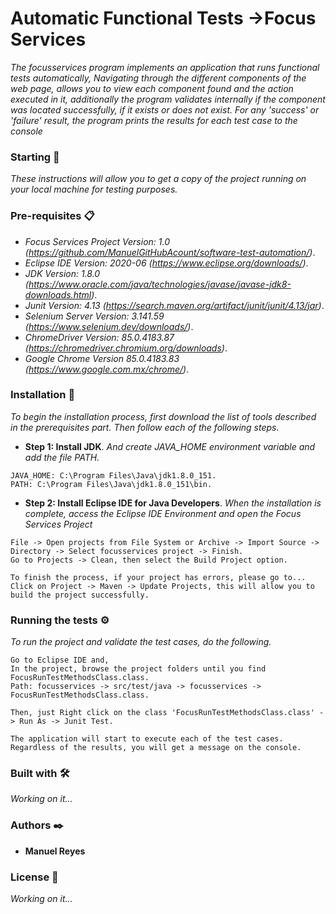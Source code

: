 # Automatic Functional Tests ->Focus Services 
_The focusservices program implements an application that runs functional tests automatically,
Navigating through the different components of the web page, allows you to view each component found
and the action executed in it, additionally the program validates internally if the component was located successfully, 
if it exists or does not exist. For any 'success' or 'failure' result, the program prints the results for each test case
to the console_

### Starting 🚀
_These instructions will allow you to get a copy of the project running on your local machine for testing purposes._

### Pre-requisites 📋
* _Focus Services Project Version: 1.0 (https://github.com/ManuelGitHubAcount/software-test-automation/)_.
* _Eclipse IDE Version: 2020-06 (https://www.eclipse.org/downloads/)_.
* _JDK Version: 1.8.0 (https://www.oracle.com/java/technologies/javase/javase-jdk8-downloads.html)_.
* _Junit Version: 4.13 (https://search.maven.org/artifact/junit/junit/4.13/jar)_.
* _Selenium Server Version: 3.141.59 (https://www.selenium.dev/downloads/)_.
* _ChromeDriver Version: 85.0.4183.87 (https://chromedriver.chromium.org/downloads)_.
* _Google Chrome Version 85.0.4183.83 (https://www.google.com.mx/chrome/)_.

### Installation 🔧
_To begin the installation process, first download the list of tools described in the prerequisites part. Then follow each of the following steps._
* **Step 1: Install JDK**. _And create JAVA_HOME environment variable and add the file PATH._
```
JAVA_HOME: C:\Program Files\Java\jdk1.8.0_151.
PATH: C:\Program Files\Java\jdk1.8.0_151\bin.
```
* **Step 2: Install Eclipse IDE for Java Developers**.
_When the installation is complete, access the Eclipse IDE Environment and open the Focus Services Project_
```
File -> Open projects from File System or Archive -> Import Source -> Directory -> Select focusservices project -> Finish.
Go to Projects -> Clean, then select the Build Project option.

To finish the process, if your project has errors, please go to...
Click on Project -> Maven -> Update Projects, this will allow you to build the project successfully.
```
### Running the tests ⚙️
_To run the project and validate the test cases, do the following._
```
Go to Eclipse IDE and,
In the project, browse the project folders until you find FocusRunTestMethodsClass.class.
Path: focusservices -> src/test/java -> focusservices -> FocusRunTestMethodsClass.class.

Then, just Right click on the class 'FocusRunTestMethodsClass.class' -> Run As -> Junit Test.

The application will start to execute each of the test cases. Regardless of the results, you will get a message on the console.
```

### Built with 🛠️
_Working on it..._

### Authors ✒️
* **Manuel Reyes**

### License 📄
_Working on it..._
